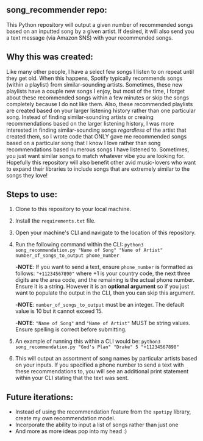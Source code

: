 ## song_recommender repo:
This Python repository will output a given number of recommended songs based on an inputted song by a given artist. 
If desired, it will also send you a text message (via Amazon SNS) with your recommended songs.

## Why this was created:
Like many other people, I have a select few songs I listen to on repeat until they get old. When this happens, Spotify typically recommends songs (within a playlist) from similar-sounding artists. Sometimes, these new playlists have a couple new songs I enjoy, but most of the time, I forget about these recommended songs within a few minutes or skip the songs completely because I do not like them. Also, these recommended playlists are created based on your larger listening history rather than one particular song. Instead of finding similar-sounding artists or creaing recommendations based on the larger listening history, I was more interested in finding similar-sounding songs *regardless* of the artist that created them, so I wrote code that ONLY gave me recommended songs based on a particular song that I know I love rather than song recommendations based numerous songs I have listened to. Sometimes, you just want similar songs to match whatever vibe you are looking for. Hopefully this repository will also benefit other avid music-lovers who want to expand their libraries to include songs that are extremely similar to the songs they love!

## Steps to use:
1. Clone to this repository to your local machine.
2. Install the `requirements.txt` file.
3. Open your machine's CLI and navigate to the location of this repository.
4. Run the following command within the CLI:
`python3 song_recommendation.py "Name of Song" "Name of Artist" number_of_songs_to_output phone_number`

    -**NOTE**: If you want to send a text, ensure `phone_number` is formatted as follows:
      `"+11234567890"` where +1 is your country code, the next three digits are the area code, and the remaining is the actual phone number. Ensure it is a string. However it is an **optional argument** so if you just want to populate the output in the CLI, then you can skip this argument.

    -**NOTE**: `number_of_songs_to_output` must be an integer. The default value is 10 but it cannot exceed 15.
  
    -**NOTE**: `"Name of Song"` and `"Name of Artist"` MUST be string values. Ensure spelling is correct before submitting.
  
5. An example of running this within a CLI would be:
`python3 song_recommendation.py "God's Plan" "Drake" 5 "+11234567890"`
6. This will output an assortment of song names by particular artists based on your inputs. If you specified a phone number to send a text with these recommendations to, you will see an additional print statement within your CLI stating that the text was sent.



## Future iterations:
- Instead of using the recommendation feature from the `spotipy` library, create my own recommendation model.
- Incorporate the ability to input a list of songs rather than just one
- And more as more ideas pop into my head :)
